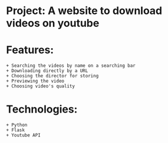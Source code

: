 # Project: A website to download videos on youtube
# Features:
    + Searching the videos by name on a searching bar
    + Downloading directly by a URL
    + Choosing the director for storing
    + Previewing the video 
    + Choosing video's quality
# Technologies:
    + Python
    + Flask
    + Youtube API

